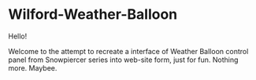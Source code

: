 # Wilford-Weather-Balloon

Hello!

Welcome to the attempt to recreate a interface of Weather Balloon control panel from Snowpiercer series into web-site form, just for fun. Nothing more. Maybee.

